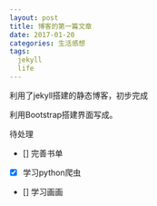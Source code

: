 ```yaml
---
layout: post
title: 博客的第一篇文章
date: 2017-01-20
categories: 生活感想
tags:
  jekyll
  life
---
```


利用了jekyll搭建的静态博客，初步完成

利用Bootstrap搭建界面写成。

待处理
- [] 完善书单
- [x] 学习python爬虫
- [] 学习画画
